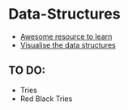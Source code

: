 Data-Structures
===============

* [Awesome resource to learn](http://eternallyconfuzzled.com/tuts/datastructures/jsw_tut_bst1.aspx)
* [Visualise the data structures](http://visualgo.net/)


## TO DO:
* Tries
* Red Black Tries
